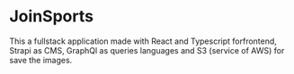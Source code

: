 # JoinSports
This a fullstack application made with React and Typescript forfrontend, Strapi as CMS, GraphQl as queries languages and S3 (service of AWS) for save the images. 
